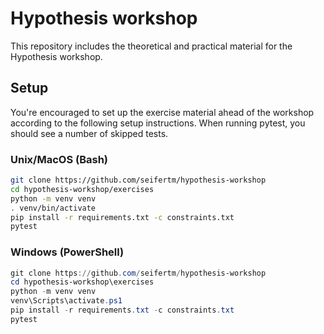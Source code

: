 # Hypothesis workshop
This repository includes the theoretical and practical material for the Hypothesis workshop.

## Setup
You're encouraged to set up the exercise material ahead of the workshop according to the following setup instructions.
When running pytest, you should see a number of skipped tests.

### Unix/MacOS (Bash)
```sh
git clone https://github.com/seifertm/hypothesis-workshop
cd hypothesis-workshop/exercises
python -m venv venv
. venv/bin/activate
pip install -r requirements.txt -c constraints.txt
pytest
````

### Windows (PowerShell)
```powershell
git clone https://github.com/seifertm/hypothesis-workshop
cd hypothesis-workshop\exercises
python -m venv venv
venv\Scripts\activate.ps1
pip install -r requirements.txt -c constraints.txt
pytest
```
